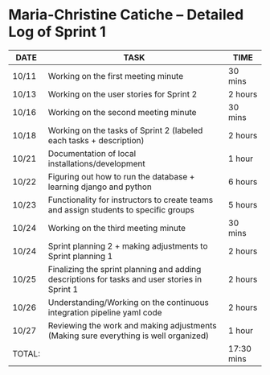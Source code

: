 # Maria-Christine Catiche – Detailed Log of Sprint 1

| DATE   | TASK                                                 | TIME     |
|--------|------------------------------------------------------|----------|
| 10/11  | Working on the first meeting minute                  | 30 mins  |
| 10/13  | Working on the user stories for Sprint 2          | 2 hours  |
| 10/16  | Working on the second meeting minute                 | 30 mins  |
| 10/18  | Working on the tasks of Sprint 2 (labeled each tasks + description)       | 2 hours   |
| 10/21  | Documentation of local installations/development                        | 1 hour   |
| 10/22  | Figuring out how to run the database + learning django and python                         | 6 hours   |
| 10/23  | Functionality for instructors to create teams and assign students to specific groups      | 5 hours  |
| 10/24  | Working on the third meeting minute   | 30 mins  |
| 10/24  | Sprint planning 2 + making adjustments to Sprint planning 1                 | 2 hours  |
| 10/25  | Finalizing the sprint planning and adding descriptions for tasks and user stories in Sprint 1      | 2 hours  |
| 10/26  | Understanding/Working on the continuous integration pipeline yaml code   | 2 hours  |
| 10/27  | Reviewing the work and making adjustments (Making sure everything is well organized)           | 1 hour  |
|TOTAL: |                                                        | 17:30 mins |
